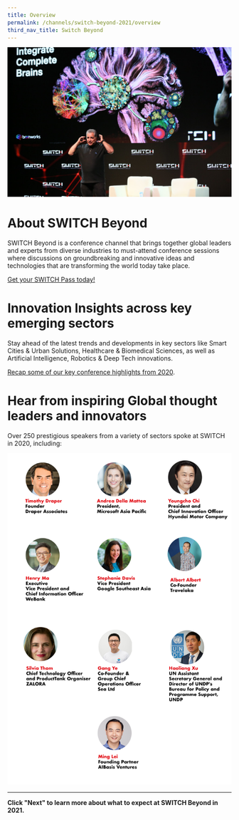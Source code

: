 ```yaml
---
title: Overview
permalink: /channels/switch-beyond-2021/overview
third_nav_title: Switch Beyond
---
```

![](/images/SWITCH%20Connect%205.jpg)
# About SWITCH Beyond
SWITCH Beyond is a conference channel that brings together global leaders and experts from diverse industries to must-attend conference sessions where discussions on groundbreaking and innovative ideas and technologies that are transforming the world today take place. 

[Get your SWITCH Pass today!](https://bit.ly/switch2021reg_web)

# Innovation Insights across key emerging sectors
Stay ahead of the latest trends and developments in key sectors like Smart Cities & Urban Solutions, Healthcare & Biomedical Sciences, as well as Artificial Intelligence, Robotics & Deep Tech innovations.

[Recap some of our key conference highlights from 2020](https://notes.switchsg.org).

# Hear from inspiring Global thought leaders and innovators
Over 250 prestigious speakers from a variety of sectors spoke at SWITCH in 2020, including:

![Alt text for image on Isomer site](/images/ISOMER%20pages-SPEAKERS-01.jpg)

***
**Click "Next" to learn more about what to expect at SWITCH Beyond in 2021.**